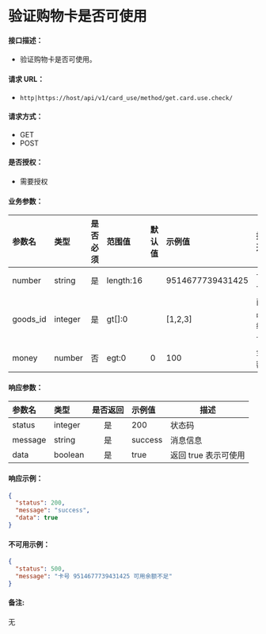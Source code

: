 # 验证购物卡是否可使用

#### 接口描述：
- 验证购物卡是否可使用。

#### 请求 URL：
- `http|https://host/api/v1/card_use/method/get.card.use.check/`

#### 请求方式：
- GET
- POST

#### 是否授权：
- 需要授权

#### 业务参数：
|参数名|类型|是否必须|范围值|默认值|示例值|描述|
|:----|:---|:---:|:-----|:-----|:-----|-----|
|number |string |是 |length:16 | |9514677739431425 |卡号 |
|goods_id |integer |是 |gt[]:0 | |[1,2,3] |商品编号 |
|money |number |否 |egt:0 |0 |100 |金额 |

#### 响应参数：
|参数名|类型|是否返回|示例值|描述|
|:-----|:-----|:---:|:-----|-----|
|status |integer |是 |200 |状态码 |
|message |string |是 |success |消息信息 |
|data |boolean |是 |true |返回 true 表示可使用 |

#### 响应示例：
```json
{
  "status": 200,
  "message": "success",
  "data": true
}
```

#### 不可用示例：
```json
{
  "status": 500,
  "message": "卡号 9514677739431425 可用余额不足"
}
```

#### 备注:
无